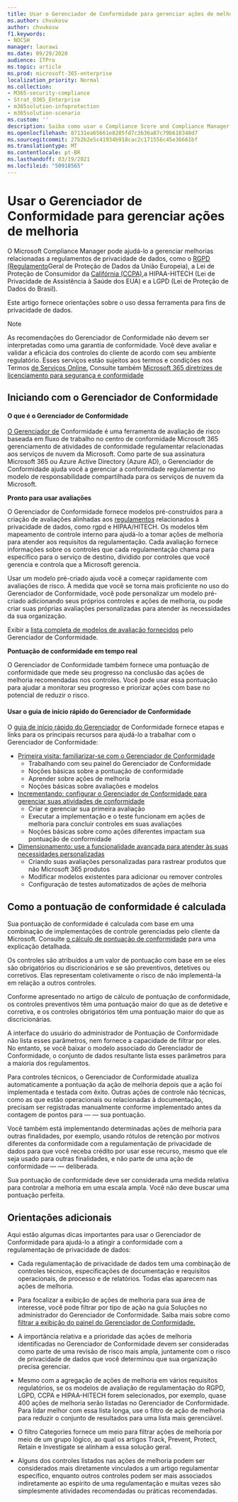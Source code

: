 ```yaml
---
title: Usar o Gerenciador de Conformidade para gerenciar ações de melhoria
ms.author: chvukosw
author: chvukosw
f1.keywords:
- NOCSH
manager: laurawi
ms.date: 09/29/2020
audience: ITPro
ms.topic: article
ms.prod: microsoft-365-enterprise
localization_priority: Normal
ms.collection:
- M365-security-compliance
- Strat_O365_Enterprise
- m365solution-infoprotection
- m365solution-scenario
ms.custom: ''
description: Saiba como usar o Compliance Score and Compliance Manager para melhorar seu nível de proteção para dados pessoais.
ms.openlocfilehash: 87131ea65661e8285fd7c3b36a87c79b618348d7
ms.sourcegitcommit: 27b2b2e5c41934b918cac2c171556c45e36661bf
ms.translationtype: MT
ms.contentlocale: pt-BR
ms.lasthandoff: 03/19/2021
ms.locfileid: "50918565"
---
```

# <a name="use-compliance-manager-to-manage-improvement-actions"></a>Usar o Gerenciador de Conformidade para gerenciar ações de melhoria

O Microsoft Compliance Manager pode ajudá-lo a gerenciar melhorias relacionadas a regulamentos de privacidade de dados, como o [RGPD (Regulamento](/compliance/regulatory/gdpr)Geral de Proteção de Dados da União Europeia), a Lei de Proteção de Consumidor da [Califórnia (CCPA),](/compliance/regulatory/ccpa-faq)a HIPAA-HITECH (Lei de Privacidade de Assistência à Saúde dos EUA) e a LGPD (Lei de Proteção de Dados do Brasil).

Este artigo fornece orientações sobre o uso dessa ferramenta para fins de privacidade de dados.

>[!Note]
>As recomendações do Gerenciador de Conformidade não devem ser interpretadas como uma garantia de conformidade. Você deve avaliar e validar a eficácia dos controles do cliente de acordo com seu ambiente regulatório. Esses serviços estão sujeitos aos termos e condições nos Termos [de Serviços Online.](https://go.microsoft.com/fwlink/?linkid=2108910) Consulte também [Microsoft 365 diretrizes de licenciamento para segurança e conformidade](/office365/servicedescriptions/microsoft-365-service-descriptions/microsoft-365-tenantlevel-services-licensing-guidance/microsoft-365-security-compliance-licensing-guidance#compliance-manager)
>

## <a name="getting-started-with-compliance-manager"></a>Iniciando com o Gerenciador de Conformidade

#### <a name="what-is-compliance-manager"></a>O que é o Gerenciador de Conformidade

[O Gerenciador de](../compliance/compliance-manager.md) Conformidade é uma ferramenta de avaliação de risco baseada em fluxo de trabalho no centro de conformidade Microsoft 365 gerenciamento de atividades de conformidade regulamentar relacionadas aos serviços de nuvem da Microsoft. Como parte de sua assinatura Microsoft 365 ou Azure Active Directory (Azure AD), o Gerenciador de Conformidade ajuda você a gerenciar a conformidade regulamentar no modelo de responsabilidade compartilhada para os serviços de nuvem da Microsoft.

**Pronto para usar avaliações**

O Gerenciador de Conformidade fornece modelos pré-construídos para a criação de avaliações alinhadas aos [regulamentos](../compliance/compliance-manager-assessments.md) relacionados à privacidade de dados, como rgpd e HIPAA/HITECH. Os modelos têm mapeamento de controle interno para ajudá-lo a tomar ações de melhoria para atender aos requisitos da regulamentação. Cada avaliação fornece informações sobre os controles que cada regulamentação chama para específico para o serviço de destino, dividido por controles que você gerencia e controla que a Microsoft gerencia. 

Usar um modelo pré-criado ajuda você a começar rapidamente com avaliações de risco. À medida que você se torna mais proficiente no uso do Gerenciador de Conformidade, você pode personalizar um modelo pré-criado adicionando seus próprios controles e ações de melhoria, ou pode criar suas próprias avaliações personalizadas para atender às necessidades da sua organização.

Exibir a [lista completa de modelos de avaliação fornecidos](../compliance/compliance-manager-templates-list.md) pelo Gerenciador de Conformidade.

**Pontuação de conformidade em tempo real**

O Gerenciador de Conformidade também fornece uma pontuação de conformidade que mede seu progresso na conclusão das ações de melhoria recomendadas nos controles. Você pode usar essa pontuação para ajudar a monitorar seu progresso e priorizar ações com base no potencial de reduzir o risco.

#### <a name="use-the-compliance-manager-quickstart-guide"></a>Usar o guia de início rápido do Gerenciador de Conformidade

O [guia de início rápido do Gerenciador](../compliance/compliance-manager-quickstart.md) de Conformidade fornece etapas e links para os principais recursos para ajudá-lo a trabalhar com o Gerenciador de Conformidade:

- [Primeira visita: familiarizar-se com o Gerenciador de Conformidade](../compliance/compliance-manager-quickstart.md#first-visit-get-to-know-compliance-manager)
    - Trabalhando com seu painel do Gerenciador de Conformidade
    - Noções básicas sobre a pontuação de conformidade
    - Aprender sobre ações de melhoria
    - Noções básicas sobre avaliações e modelos
- [Incrementando: configurar o Gerenciador de Conformidade para gerenciar suas atividades de conformidade](../compliance/compliance-manager-quickstart.md#ramping-up-configure-compliance-manager-to-manage-your-compliance-activities)
    - Criar e gerenciar sua primeira avaliação
    - Executar a implementação e o teste funcionam em ações de melhoria para concluir controles em suas avaliações
    - Noções básicas sobre como ações diferentes impactam sua pontuação de conformidade
- [Dimensionamento: use a funcionalidade avançada para atender às suas necessidades personalizadas](../compliance/compliance-manager-quickstart.md#scaling-up-use-advanced-functionality-to-meet-your-custom-needs)
    - Criando suas avaliações personalizadas para rastrear produtos que não Microsoft 365 produtos
    - Modificar modelos existentes para adicionar ou remover controles
    - Configuração de testes automatizados de ações de melhoria

## <a name="how-your-compliance-score-is-calculated"></a>Como a pontuação de conformidade é calculada

Sua pontuação de conformidade é calculada com base em uma combinação de implementações de controle gerenciadas pelo cliente da Microsoft. Consulte [o cálculo de pontuação de conformidade](../compliance/compliance-score-calculation.md) para uma explicação detalhada.

Os controles são atribuídos a um valor de pontuação com base em se eles são obrigatórios ou discricionários e se são preventivos, detetives ou corretivos. Elas representam coletivamente o risco de não implementá-la em relação a outros controles.

Conforme apresentado no artigo de cálculo de pontuação de conformidade, os controles preventivos têm uma pontuação maior do que as de detetive e corretiva, e os controles obrigatórios têm uma pontuação maior do que as discricionárias.

A interface do usuário do administrador de Pontuação de Conformidade não lista esses parâmetros, nem fornece a capacidade de filtrar por eles. No entanto, se você baixar o modelo associado do Gerenciador de Conformidade, o conjunto de dados resultante lista esses parâmetros para a maioria dos regulamentos.

Para controles técnicos, o Gerenciador de Conformidade atualiza automaticamente a pontuação da ação de melhoria depois que a ação foi implementada e testada com êxito. Outras ações de controle não técnicas, como as que estão operacionais ou relacionadas à documentação, precisam ser registradas manualmente conforme implementado antes da contagem de pontos para &mdash; &mdash; sua pontuação.

Você também está implementando determinadas ações de melhoria para outras finalidades, por exemplo, usando rótulos de retenção por motivos diferentes da conformidade com a regulamentação de privacidade de dados para que você receba crédito por usar esse recurso, mesmo que ele seja usado para outras finalidades, e não parte de uma ação de conformidade &mdash; &mdash; deliberada.

Sua pontuação de conformidade deve ser considerada uma medida relativa para controlar a melhoria em uma escala ampla. Você não deve buscar uma pontuação perfeita.

## <a name="additional-guidance"></a>Orientações adicionais

Aqui estão algumas dicas importantes para usar o Gerenciador de Conformidade para ajudá-lo a atingir a conformidade com a regulamentação de privacidade de dados:

- Cada regulamentação de privacidade de dados tem uma combinação de controles técnicos, especificações de documentação e requisitos operacionais, de processo e de relatórios. Todas elas aparecem nas ações de melhoria.

- Para focalizar a exibição de ações de melhoria para sua  área de interesse, você pode filtrar por tipo de ação na guia Soluções no administrador do Gerenciador de Conformidade. Saiba mais sobre como [filtrar a exibição do painel do Gerenciador de Conformidade.](../compliance/compliance-manager-setup.md#filtering-your-dashboard-view)

- A importância relativa e a prioridade das ações de melhoria identificadas no Gerenciador de Conformidade devem ser consideradas como parte de uma revisão de risco mais ampla, juntamente com o risco de privacidade de dados que você determinou que sua organização precisa gerenciar.

- Mesmo com a agregação de ações de melhoria em vários requisitos regulatórios, se os modelos de avaliação de regulamentação do RGPD, LGPD, CCPA e HIPAA-HITECH forem selecionados, por exemplo, quase 400 ações de melhoria serão listadas no Gerenciador de Conformidade. Para lidar melhor com essa lista longa, use o filtro de ação de melhoria para reduzir o conjunto de resultados para uma lista mais gerenciável.

- O filtro Categories fornece um meio para filtrar ações de melhoria por meio de um grupo lógico, ao qual os artigos Track, Prevent, Protect, Retain e Investigate se alinham a essa solução geral.

- Alguns dos controles listados nas ações de melhoria podem ser considerados mais diretamente vinculados a um artigo regulamentar específico, enquanto outros controles podem ser mais associados indiretamente ao espírito de uma regulamentação e muitas vezes são simplesmente atividades recomendadas ou práticas recomendadas.